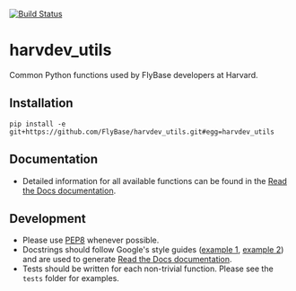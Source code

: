 [![Build Status](https://travis-ci.com/FlyBase/harvdev_utils.svg?branch=master)](https://travis-ci.com/FlyBase/harvdev_utils)
# harvdev_utils
Common Python functions used by FlyBase developers at Harvard.

## Installation
`pip install -e git+https://github.com/FlyBase/harvdev_utils.git#egg=harvdev_utils`

## Documentation
- Detailed information for all available functions can be found in the [Read the Docs documentation](https://harvdev-utils.readthedocs.io/en/latest/?).

## Development
- Please use [PEP8](https://www.python.org/dev/peps/pep-0008/) whenever possible. 
- Docstrings should follow Google's style guides ([example 1](https://sphinxcontrib-napoleon.readthedocs.io/en/latest/example_google.html), [example 2](http://google.github.io/styleguide/pyguide.html#38-comments-and-docstrings)) and are used to generate [Read the Docs documentation](https://harvdev-utils.readthedocs.io/en/latest/?).
- Tests should be written for each non-trivial function. Please see the `tests` folder for examples.
